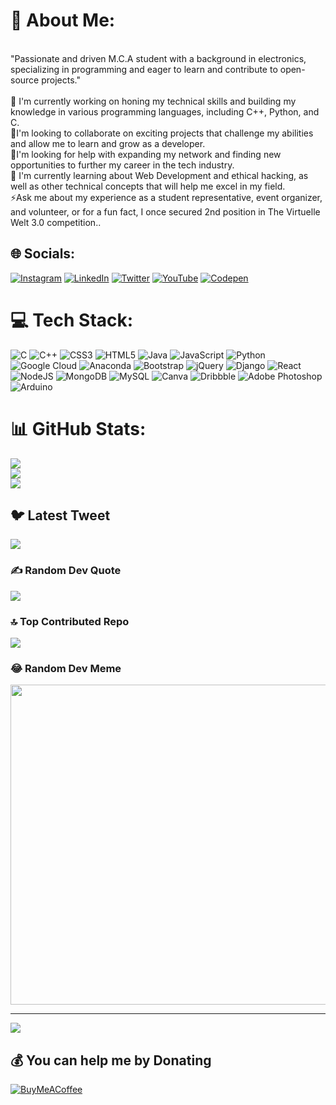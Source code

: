 # 💫 About Me:
<br>"Passionate and driven M.C.A student with a background in electronics,<br>specializing in programming and eager to learn and contribute to open-source projects."<br><br>🔭 I'm currently working on honing my technical skills and building my knowledge in various programming languages, including C++, Python, and C.<br>👯I'm looking to collaborate on exciting projects that challenge my abilities and allow me to learn and grow as a developer.<br>🤝I'm looking for help with expanding my network and finding new opportunities to further my career in the tech industry.<br>💬 I'm currently learning about Web Development and ethical hacking, as well as other technical concepts that will help me excel in my field.<br>⚡Ask me about my experience as a student representative, event organizer, and volunteer, or for a fun fact, I once secured 2nd position in The Virtuelle Welt 3.0 competition..


## 🌐 Socials:
[![Instagram](https://img.shields.io/badge/Instagram-%23E4405F.svg?logo=Instagram&logoColor=white)](https://instagram.com/j_a_y__p_r_a_k_a_s_h) [![LinkedIn](https://img.shields.io/badge/LinkedIn-%230077B5.svg?logo=linkedin&logoColor=white)](https://linkedin.com/in/iamjayprakash) [![Twitter](https://img.shields.io/badge/Twitter-%231DA1F2.svg?logo=Twitter&logoColor=white)](https://twitter.com/jayprak56111945) [![YouTube](https://img.shields.io/badge/YouTube-%23FF0000.svg?logo=YouTube&logoColor=white)](https://youtube.com/@Instagram.Status) [![Codepen](https://img.shields.io/badge/Codepen-000000?style=for-the-badge&logo=codepen&logoColor=white)](https://codepen.io/Iam_JayPrakash) 

# 💻 Tech Stack:
![C](https://img.shields.io/badge/c-%2300599C.svg?style=plastic&logo=c&logoColor=white) ![C++](https://img.shields.io/badge/c++-%2300599C.svg?style=plastic&logo=c%2B%2B&logoColor=white) ![CSS3](https://img.shields.io/badge/css3-%231572B6.svg?style=plastic&logo=css3&logoColor=white) ![HTML5](https://img.shields.io/badge/html5-%23E34F26.svg?style=plastic&logo=html5&logoColor=white) ![Java](https://img.shields.io/badge/java-%23ED8B00.svg?style=plastic&logo=java&logoColor=white) ![JavaScript](https://img.shields.io/badge/javascript-%23323330.svg?style=plastic&logo=javascript&logoColor=%23F7DF1E) ![Python](https://img.shields.io/badge/python-3670A0?style=plastic&logo=python&logoColor=ffdd54) ![Google Cloud](https://img.shields.io/badge/Google%20Cloud-%234285F4.svg?style=plastic&logo=google-cloud&logoColor=white) ![Anaconda](https://img.shields.io/badge/Anaconda-%2344A833.svg?style=plastic&logo=anaconda&logoColor=white) ![Bootstrap](https://img.shields.io/badge/bootstrap-%23563D7C.svg?style=plastic&logo=bootstrap&logoColor=white) ![jQuery](https://img.shields.io/badge/jquery-%230769AD.svg?style=plastic&logo=jquery&logoColor=white) ![Django](https://img.shields.io/badge/django-%23092E20.svg?style=plastic&logo=django&logoColor=white) ![React](https://img.shields.io/badge/react-%2320232a.svg?style=plastic&logo=react&logoColor=%2361DAFB) ![NodeJS](https://img.shields.io/badge/node.js-6DA55F?style=plastic&logo=node.js&logoColor=white) ![MongoDB](https://img.shields.io/badge/MongoDB-%234ea94b.svg?style=plastic&logo=mongodb&logoColor=white) ![MySQL](https://img.shields.io/badge/mysql-%2300f.svg?style=plastic&logo=mysql&logoColor=white) ![Canva](https://img.shields.io/badge/Canva-%2300C4CC.svg?style=plastic&logo=Canva&logoColor=white) ![Dribbble](https://img.shields.io/badge/Dribbble-EA4C89?style=plastic&logo=dribbble&logoColor=white) ![Adobe Photoshop](https://img.shields.io/badge/adobephotoshop-%2331A8FF.svg?style=plastic&logo=adobephotoshop&logoColor=white) ![Arduino](https://img.shields.io/badge/-Arduino-00979D?style=plastic&logo=Arduino&logoColor=white)
# 📊 GitHub Stats:
![](https://github-readme-stats.vercel.app/api?username=IamJayPrakash&theme=highcontrast&hide_border=false&include_all_commits=true&count_private=true)<br/>
![](https://github-readme-streak-stats.herokuapp.com/?user=IamJayPrakash&theme=highcontrast&hide_border=false)<br/>
![](https://github-readme-stats.vercel.app/api/top-langs/?username=IamJayPrakash&theme=highcontrast&hide_border=false&include_all_commits=true&count_private=true&layout=compact)

## 🐦 Latest Tweet
[![](https://gtce.itsvg.in/api?username=jayprak56111945)](https://github.com/VishwaGauravIn/github-twitter-card-embed)

### ✍️ Random Dev Quote
![](https://quotes-github-readme.vercel.app/api?type=horizontal&theme=tokyonight)

### 🔝 Top Contributed Repo
![](https://github-contributor-stats.vercel.app/api?username=IamJayPrakash&limit=5&theme=dark&combine_all_yearly_contributions=true)

### 😂 Random Dev Meme
<img src="https://rm.up.railway.app/" width="512px"/>

---
[![](https://visitcount.itsvg.in/api?id=IamJayPrakash&icon=5&color=5)](https://visitcount.itsvg.in)

  ## 💰 You can help me by Donating
  [![BuyMeACoffee](https://img.shields.io/badge/Buy%20Me%20a%20Coffee-ffdd00?style=for-the-badge&logo=buy-me-a-coffee&logoColor=black)](https://www.buymeacoffee.com/IamJP) 

  
<!-- Proudly created with GPRM ( https://gprm.itsvg.in ) -->

